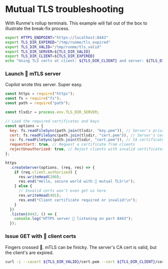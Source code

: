 # Mutual TLS troubleshooting

With Runme's rollup terminals. This example will fail out of the box to illustrate the break-fix process.

```sh {"id":"01J8MYG23EGH12PBKQGTYXTHY1","promptEnv":"no","terminalRows":"3"}
export HTTPS_ENDPOINT="https://localhost:8443"
export TLS_DIR_EXPIRED="/tmp/runme/tls_expired"
export TLS_DIR_VALID="/tmp/runme/tls_valid"
export TLS_DIR_SERVER=${TLS_DIR_VALID}
export TLS_DIR_CLIENT=${TLS_DIR_EXPIRED}
echo "Using TLS certs at client: ${TLS_DIR_CLIENT} and server: ${TLS_DIR_SERVER} against ${HTTPS_ENDPOINT}"
```

### Launch 🔐 mTLS server

Copilot wrote this server. Super easy.

```javascript {"background":"true","id":"01J8MY68T051TQRAYQY6PF5NCE","terminalRows":"3"}
const https = require("https");
const fs = require("fs");
const path = require("path");

const tlsdir = process.env.TLS_DIR_SERVER;

// Load the required certificates and keys
const options = {
  key: fs.readFileSync(path.join(tlsdir, "key.pem")), // Server's private key
  cert: fs.readFileSync(path.join(tlsdir, "cert.pem")), // Server's certificate
  ca: fs.readFileSync(path.join(tlsdir, "cert.pem")), // CA certificate to verify clients
  requestCert: true, // Request a certificate from clients
  rejectUnauthorized: true, // Reject clients with invalid certificates
};

https
  .createServer(options, (req, res) => {
    if (req.client.authorized) {
      res.writeHead(200);
      res.end("Hello, secure world with 🔐 mutual TLS!\n");
    } else {
      // Invalid certs won't even get us here
      res.writeHead(401);
      res.end("Client certificate required or invalid!\n");
    }
  })
  .listen(8443, () => {
    console.log("HTTPS server 🚀 listening on port 8443");
  });
```

### Issue GET with 📑 client certs

Fingers crossed 🤞. mTLS can be finicky. The server's CA cert is valid, but the client's are expired.

```sh {"id":"01J8MYF3P969FE3JXY5W4TSHKJ","terminalRows":"20"}
curl -i --cacert ${TLS_DIR_VALID}/cert.pem --cert ${TLS_DIR_CLIENT}/cert.pem --key ${TLS_DIR_CLIENT}/key.pem ${HTTPS_ENDPOINT}
```
